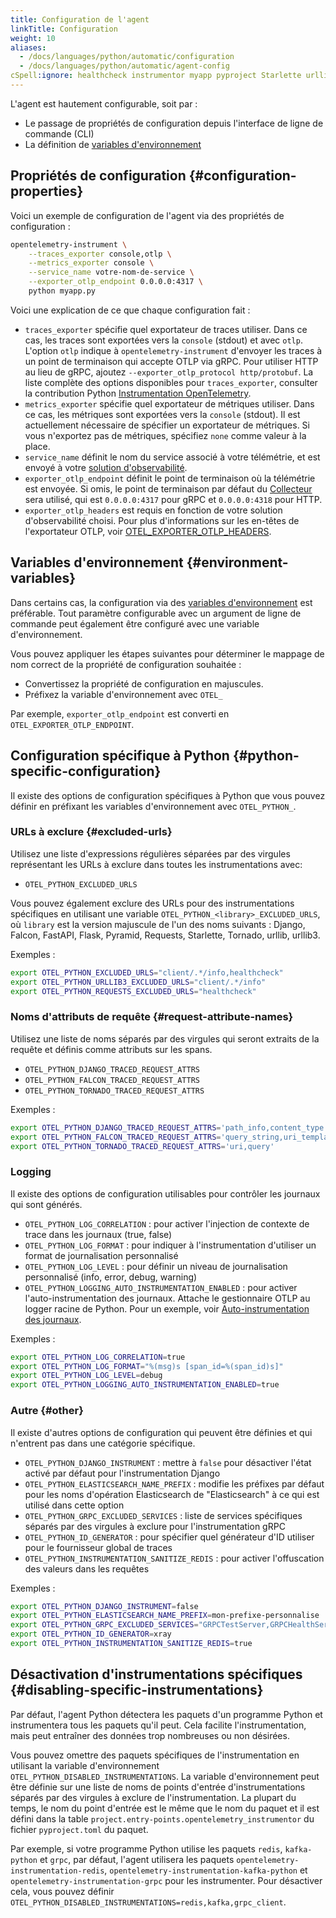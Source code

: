 ```yaml
---
title: Configuration de l'agent
linkTitle: Configuration
weight: 10
aliases:
  - /docs/languages/python/automatic/configuration
  - /docs/languages/python/automatic/agent-config
cSpell:ignore: healthcheck instrumentor myapp pyproject Starlette urllib
---
```


L'agent est hautement configurable, soit par :

- Le passage de propriétés de configuration depuis l'interface de ligne de
  commande (CLI)
- La définition de
  [variables d'environnement](/docs/specs/otel/configuration/sdk-environment-variables/)

## Propriétés de configuration {#configuration-properties}

Voici un exemple de configuration de l'agent via des propriétés de configuration
:

```sh
opentelemetry-instrument \
    --traces_exporter console,otlp \
    --metrics_exporter console \
    --service_name votre-nom-de-service \
    --exporter_otlp_endpoint 0.0.0.0:4317 \
    python myapp.py
```

Voici une explication de ce que chaque configuration fait :

- `traces_exporter` spécifie quel exportateur de traces utiliser. Dans ce cas,
  les traces sont exportées vers la `console` (stdout) et avec `otlp`. L'option
  `otlp` indique à `opentelemetry-instrument` d'envoyer les traces à un point de
  terminaison qui accepte OTLP via gRPC. Pour utiliser HTTP au lieu de gRPC,
  ajoutez `--exporter_otlp_protocol http/protobuf`. La liste complète des
  options disponibles pour `traces_exporter`, consulter la contribution Python
  [Instrumentation OpenTelemetry](https://github.com/open-telemetry/opentelemetry-python-contrib/tree/main/opentelemetry-instrumentation).
- `metrics_exporter` spécifie quel exportateur de métriques utiliser. Dans ce
  cas, les métriques sont exportées vers la `console` (stdout). Il est
  actuellement nécessaire de spécifier un exportateur de métriques. Si vous
  n'exportez pas de métriques, spécifiez `none` comme valeur à la place.
- `service_name` définit le nom du service associé à votre télémétrie, et est
  envoyé à votre [solution d'observabilité](/ecosystem/vendors/).
- `exporter_otlp_endpoint` définit le point de terminaison où la télémétrie est
  envoyée. Si omis, le point de terminaison par défaut du
  [Collecteur](/docs/collector/) sera utilisé, qui est `0.0.0.0:4317` pour gRPC
  et `0.0.0.0:4318` pour HTTP.
- `exporter_otlp_headers` est requis en fonction de votre solution
  d'observabilité choisi. Pour plus d'informations sur les en-têtes de
  l'exportateur OTLP, voir
  [OTEL_EXPORTER_OTLP_HEADERS](/docs/languages/sdk-configuration/otlp-exporter/#otel_exporter_otlp_headers).

## Variables d'environnement {#environment-variables}

Dans certains cas, la configuration via des
[variables d'environnement](/docs/languages/sdk-configuration/) est préférable.
Tout paramètre configurable avec un argument de ligne de commande peut également
être configuré avec une variable d'environnement.

Vous pouvez appliquer les étapes suivantes pour déterminer le mappage de nom
correct de la propriété de configuration souhaitée :

- Convertissez la propriété de configuration en majuscules.
- Préfixez la variable d'environnement avec `OTEL_`

Par exemple, `exporter_otlp_endpoint` est converti en
`OTEL_EXPORTER_OTLP_ENDPOINT`.

## Configuration spécifique à Python {#python-specific-configuration}

Il existe des options de configuration spécifiques à Python que vous pouvez
définir en préfixant les variables d'environnement avec `OTEL_PYTHON_`.

### URLs à exclure {#excluded-urls}

Utilisez une liste d'expressions régulières séparées par des virgules
représentant les URLs à exclure dans toutes les instrumentations avec:

- `OTEL_PYTHON_EXCLUDED_URLS`

Vous pouvez également exclure des URLs pour des instrumentations spécifiques en
utilisant une variable `OTEL_PYTHON_<library>_EXCLUDED_URLS`, où `library` est
la version majuscule de l'un des noms suivants : Django, Falcon, FastAPI, Flask,
Pyramid, Requests, Starlette, Tornado, urllib, urllib3.

Exemples :

```sh
export OTEL_PYTHON_EXCLUDED_URLS="client/.*/info,healthcheck"
export OTEL_PYTHON_URLLIB3_EXCLUDED_URLS="client/.*/info"
export OTEL_PYTHON_REQUESTS_EXCLUDED_URLS="healthcheck"
```

### Noms d'attributs de requête {#request-attribute-names}

Utilisez une liste de noms séparés par des virgules qui seront extraits de la
requête et définis comme attributs sur les spans.

- `OTEL_PYTHON_DJANGO_TRACED_REQUEST_ATTRS`
- `OTEL_PYTHON_FALCON_TRACED_REQUEST_ATTRS`
- `OTEL_PYTHON_TORNADO_TRACED_REQUEST_ATTRS`

Exemples :

```sh
export OTEL_PYTHON_DJANGO_TRACED_REQUEST_ATTRS='path_info,content_type'
export OTEL_PYTHON_FALCON_TRACED_REQUEST_ATTRS='query_string,uri_template'
export OTEL_PYTHON_TORNADO_TRACED_REQUEST_ATTRS='uri,query'
```

### Logging

Il existe des options de configuration utilisables pour contrôler les journaux
qui sont générés.

- `OTEL_PYTHON_LOG_CORRELATION` : pour activer l'injection de contexte de trace
  dans les journaux (true, false)
- `OTEL_PYTHON_LOG_FORMAT` : pour indiquer à l'instrumentation d'utiliser un
  format de journalisation personnalisé
- `OTEL_PYTHON_LOG_LEVEL` : pour définir un niveau de journalisation
  personnalisé (info, error, debug, warning)
- `OTEL_PYTHON_LOGGING_AUTO_INSTRUMENTATION_ENABLED` : pour activer
  l'auto-instrumentation des journaux. Attache le gestionnaire OTLP au logger
  racine de Python. Pour un exemple, voir
  [Auto-instrumentation des journaux](/docs/zero-code/python/logs-example/).

Exemples :

```sh
export OTEL_PYTHON_LOG_CORRELATION=true
export OTEL_PYTHON_LOG_FORMAT="%(msg)s [span_id=%(span_id)s]"
export OTEL_PYTHON_LOG_LEVEL=debug
export OTEL_PYTHON_LOGGING_AUTO_INSTRUMENTATION_ENABLED=true
```

### Autre {#other}

Il existe d'autres options de configuration qui peuvent être définies et qui
n'entrent pas dans une catégorie spécifique.

- `OTEL_PYTHON_DJANGO_INSTRUMENT` : mettre à `false` pour désactiver l'état
  activé par défaut pour l'instrumentation Django
- `OTEL_PYTHON_ELASTICSEARCH_NAME_PREFIX` : modifie les préfixes par défaut pour
  les noms d'opération Elasticsearch de "Elasticsearch" à ce qui est utilisé
  dans cette option
- `OTEL_PYTHON_GRPC_EXCLUDED_SERVICES` : liste de services spécifiques séparés
  par des virgules à exclure pour l'instrumentation gRPC
- `OTEL_PYTHON_ID_GENERATOR` : pour spécifier quel générateur d'ID utiliser pour
  le fournisseur global de traces
- `OTEL_PYTHON_INSTRUMENTATION_SANITIZE_REDIS` : pour activer l'offuscation des
  valeurs dans les requêtes

Exemples :

```sh
export OTEL_PYTHON_DJANGO_INSTRUMENT=false
export OTEL_PYTHON_ELASTICSEARCH_NAME_PREFIX=mon-prefixe-personnalise
export OTEL_PYTHON_GRPC_EXCLUDED_SERVICES="GRPCTestServer,GRPCHealthServer"
export OTEL_PYTHON_ID_GENERATOR=xray
export OTEL_PYTHON_INSTRUMENTATION_SANITIZE_REDIS=true
```

## Désactivation d'instrumentations spécifiques {#disabling-specific-instrumentations}

Par défaut, l'agent Python détectera les paquets d'un programme Python et
instrumentera tous les paquets qu'il peut. Cela facilite l'instrumentation, mais
peut entraîner des données trop nombreuses ou non désirées.

Vous pouvez omettre des paquets spécifiques de l'instrumentation en utilisant la
variable d'environnement `OTEL_PYTHON_DISABLED_INSTRUMENTATIONS`. La variable
d'environnement peut être définie sur une liste de noms de points d'entrée
d'instrumentations séparés par des virgules à exclure de l'instrumentation. La
plupart du temps, le nom du point d'entrée est le même que le nom du paquet et
il est défini dans la table `project.entry-points.opentelemetry_instrumentor` du
fichier `pyproject.toml` du paquet.

Par exemple, si votre programme Python utilise les paquets `redis`,
`kafka-python` et `grpc`, par défaut, l'agent utilisera les paquets
`opentelemetry-instrumentation-redis`,
`opentelemetry-instrumentation-kafka-python` et
`opentelemetry-instrumentation-grpc` pour les instrumenter. Pour désactiver
cela, vous pouvez définir
`OTEL_PYTHON_DISABLED_INSTRUMENTATIONS=redis,kafka,grpc_client`.
